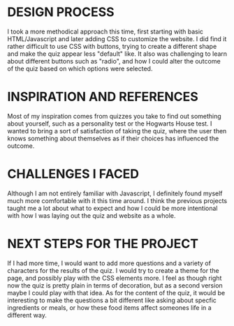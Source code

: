 # DESIGN PROCESS

I took a more methodical approach this time, first starting with basic HTML/Javascript and later adding CSS to customize the website. I did find it rather difficult to use CSS with buttons, trying to create a different shape and make the quiz appear less "default" like. It also was challenging to learn about different buttons such as "radio", and how I could alter the outcome of the quiz based on which options were selected.

# INSPIRATION AND REFERENCES

Most of my inspiration comes from quizzes you take to find out something about yourself, such as a personality test or the Hogwarts House test. I wanted to bring a sort of satisfaction of taking the quiz, where the user then knows something about themselves as if their choices has influenced the outcome.

# CHALLENGES I FACED

Although I am not entirely familiar with Javascript, I definitely found myself much more comfortable with it this time around. I think the previous projects taught me a lot about what to expect and how I could be more intentional with how I was laying out the quiz and website as a whole.

# NEXT STEPS FOR THE PROJECT

If I had more time, I would want to add more questions and a variety of characters for the results of the quiz. I would try to create a theme for the page, and possibly play with the CSS elements more. I feel as though right now the quiz is pretty plain in terms of decoration, but as a second version maybe I could play with that idea. As for the content of the quiz, it would be interesting to make the questions a bit different like asking about specfic ingredients or meals, or how these food items affect someones life in a different way.